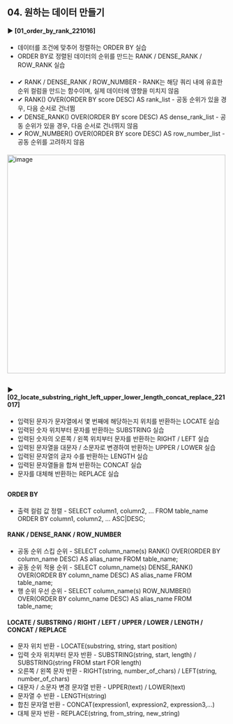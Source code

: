 ####  
## 04. 원하는 데이터 만들기  
#### ► [01_order_by_rank_221016]  
- 데이터를 조건에 맞추어 정렬하는 ORDER BY 실습  
- ORDER BY로 정렬된 데이터의 순위를 만드는 RANK / DENSE_RANK / ROW_RANK 실습  
####  
- ✔︎ RANK / DENSE_RANK / ROW_NUMBER - RANK는 해당 쿼리 내에 유효한 순위 컬럼을 만드는 함수이며, 실제 데이터에 영향을 미치지 않음  
- ✔︎ RANK() OVER(ORDER BY score DESC) AS rank_list - 공동 순위가 있을 경우, 다음 순서로 건너뜀  
- ✔︎ DENSE_RANK() OVER(ORDER BY score DESC) AS dense_rank_list - 공동 순위가 있을 경우, 다음 순서로 건너뛰지 않음  
- ✔︎ ROW_NUMBER() OVER(ORDER BY score DESC) AS row_number_list - 공동 순위를 고려하지 않음  
####  
<img width="500" alt="image" src="https://user-images.githubusercontent.com/109773795/195994270-ce4c68be-1483-4939-8cc6-328cc050d27d.png">

##  
#### ► [02_locate_substring_right_left_upper_lower_length_concat_replace_221017]  
- 입력된 문자가 문자열에서 몇 번째에 해당하는지 위치를 반환하는 LOCATE 실습  
- 입력된 숫자 위치부터 문자를 반환하는 SUBSTRING 실습  
- 입력된 숫자의 오른쪽 / 왼쪽 위치부터 문자를 반환하는 RIGHT / LEFT 실습  
- 입력된 문자열을 대문자 / 소문자로 변경하여 반환하는 UPPER / LOWER 실습  
- 입력된 문자열의 글자 수를 반환하는 LENGTH 실습  
- 입력된 문자열들을 합쳐 반환하는 CONCAT 실습  
- 문자를 대체해 반환하는 REPLACE 실습  
##  
#### ORDER BY  
- 출력 컬럼 값 정렬 - SELECT column1, column2, ... FROM table_name ORDER BY column1, column2, ... ASC|DESC;  
#### RANK / DENSE_RANK / ROW_NUMBER
- 공동 순위 스킵 순위 - SELECT column_name(s) RANK() OVER(ORDER BY column_name DESC) AS alias_name FROM table_name;  
- 공동 순위 적용 순위 - SELECT column_name(s) DENSE_RANK() OVER(ORDER BY column_name DESC) AS alias_name FROM table_name;  
- 행 순위 우선 순위 - SELECT column_name(s) ROW_NUMBER() OVER(ORDER BY column_name DESC) AS alias_name FROM table_name;  
####  
#### LOCATE / SUBSTRING / RIGHT / LEFT / UPPER / LOWER / LENGTH / CONCAT / REPLACE
- 문자 위치 반환 - LOCATE(substring, string, start position)
- 입력 숫자 위치부터 문자 반환 - SUBSTRING(string, start, length) / SUBSTRING(string FROM start FOR length)
- 오른쪽 / 왼쪽 문자 반환 - RIGHT(string, number_of_chars) / LEFT(string, number_of_chars)
- 대문자 / 소문자 변경 문자열 반환 - UPPER(text) / LOWER(text)
- 문자열 수 반환 - LENGTH(string)
- 합친 문자열 반환 - CONCAT(expression1, expression2, expression3,...)
- 대체 문자 반환 - REPLACE(string, from_string, new_string)
####  
